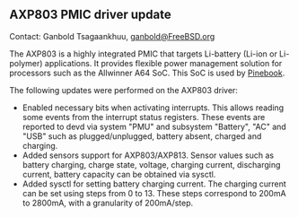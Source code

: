 ## AXP803 PMIC driver update ##

Contact: Ganbold Tsagaankhuu, <ganbold@FreeBSD.org>  

The AXP803 is a highly integrated PMIC that targets Li-battery
(Li-ion or Li-polymer) applications. It provides flexible power
management solution for processors such as the Allwinner A64 SoC.
This SoC is used by [Pinebook](https://www.pine64.org/pinebook/).

The following updates were performed on the AXP803 driver:

  * Enabled necessary bits when activating interrupts. This allows
    reading some events from the interrupt status registers. These
    events are reported to devd via system "PMU" and subsystem
    "Battery", "AC" and "USB" such as plugged/unplugged, battery
    absent, charged and charging.
  * Added sensors support for AXP803/AXP813. Sensor values such as
    battery charging, charge state, voltage, charging current,
    discharging current, battery capacity can be obtained via sysctl.
  * Added sysctl for setting battery charging current. The charging
    current can be set using steps from 0 to 13.  These steps
    correspond to 200mA to 2800mA, with a granularity of 200mA/step.
